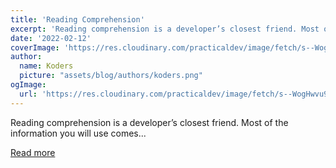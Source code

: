 ```yaml
---
title: 'Reading Comprehension'
excerpt: 'Reading comprehension is a developer’s closest friend. Most of the information you will use comes...'
date: '2022-02-12'
coverImage: 'https://res.cloudinary.com/practicaldev/image/fetch/s--WogHwvu9--/c_imagga_scale,f_auto,fl_progressive,h_420,q_66,w_1000/https://dev-to-uploads.s3.amazonaws.com/uploads/articles/eyrcbhee050eigxv3gi6.gif'
author:
  name: Koders
  picture: "assets/blog/authors/koders.png"
ogImage:
  url: 'https://res.cloudinary.com/practicaldev/image/fetch/s--WogHwvu9--/c_imagga_scale,f_auto,fl_progressive,h_420,q_66,w_1000/https://dev-to-uploads.s3.amazonaws.com/uploads/articles/eyrcbhee050eigxv3gi6.gif'
---
```


Reading comprehension is a developer’s closest friend. Most of the information you will use comes...

[Read more](https://dev.to/theodinproject/reading-comprehension-22e0)
